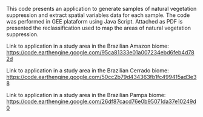 This code presents an application to generate samples of natural vegetation suppression and extract spatial variables data for each sample. The code was performed in GEE plataform using Java Script. Attached as PDF is presented the reclassification used to map the areas of natural vegetation suppression. 

Link to application in a study area in the Brazilian Amazon biome: https://code.earthengine.google.com/95ca81333e01a007234ebd6feb4d782d

Link to application in a study area in the Brazilian Cerrado biome: https://code.earthengine.google.com/50cc2b79d434363fb1fc499415ad3e38

Link to application in a study area in the Brazilian Pampa biome: https://code.earthengine.google.com/26df87cacd76e0b95071da37e10249d0

